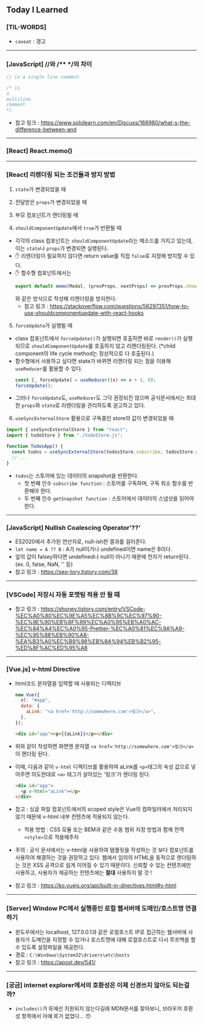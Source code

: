 ## Today I Learned

### [TIL-WORDS]

- `caveat` : 경고

---

### [JavaScript] //와 /\*\* \*/의 차이

```javascript
// is a single line comment

/* is 
a 
multiline 
comment
*/
```

- 참고 링크 : https://www.sololearn.com/en/Discuss/168980/what-s-the-difference-between-and

---

### [React] React.memo()

---

### [React] 리렌더링 되는 조건들과 방지 방법

1. `state`가 변경되었을 때

2. 전달받은 `props`가 변경되었을 때

3. 부모 컴포넌트가 렌더링될 때

4. `shouldComponentUpdate`에서 `true`가 반환될 때

- 각각의 class 컴포넌트는 `shouldComponentUpdate`라는 메소드를 가지고 있는데, 이는 `state`나 `props`가 변경되면 실행된다.
- ✋ 리렌더링이 필요하지 않다면 return value를 직접 `false`로 지정해 방지할 수 있다.
- ✋ 함수형 컴포넌트에서는
  ```javascript
  export default memo(Modal, (prevProps, nextProps) => prevProps.show === nextProps.show);
  ```
  와 같은 방식으로 작성해 리렌더링을 방지한다.
  - 참고 링크 : https://stackoverflow.com/questions/56297351/how-to-use-shouldcomponentupdate-with-react-hooks

5. `forceUpdate`가 실행될 때

- class 컴포넌트에서 `forceUpdate()`가 실행되면 호출하면 바로 `render()`가 실행되므로 `shouldComponentUpdate`를 호출하지 않고 리렌더링된다. (\*child component의 life cycle method는 정상적으로 다 호출된다.)
- 함수형에서 사용하고 싶다면 state가 바뀌면 리렌더링 되는 점을 이용해 `useReducer`를 활용할 수 있다.
  ```javascript
  const [, forceUpdate] = useReducer((x) => x + 1, 0);
  forceUpdate();
  ```
- 그러나 `forceUpdate`도, `useReducer`도 그닥 권장되진 않으며 공식문서에서는 최대한 `props`와 `state`로 리렌더링을 관리하도록 권고하고 있다.

6. `useSyncExternalStore` 활용으로 구독중인 store의 값이 변경되었을 때

```javascript
import { useSyncExternalStore } from "react";
import { todoStore } from "./todoStore.js";

function TodosApp() {
  const todos = useSyncExternalStore(todosStore.subscribe, todosStore.getSnapshot);
  // ...
}
```

- `todos`는 스토어에 있는 데이터의 snapshot을 반환한다.
  - 첫 번째 인수 `subscribe function` : 스토어를 구독하며, 구독 취소 함수를 반환해야 한다.
  - 두 번째 인수 `getSnapshot function` : 스토어에서 데이터의 스냅샷을 읽어야 한다.

---

### [JavaScript] Nullish Coalescing Operator'??'

- ES2020에서 추가된 연산자로, null-ish한 결과를 걸러준다.
- `let name = A ?? B` : A가 null이거나 undefined이면 name은 B이다.
- 앞의 값이 falsey하다면 undefined나 null이 아니기 때문에 전자가 return된다. (ex. 0, false, NaN, '' 등)
- 참고 링크 : https://seo-tory.tistory.com/38

---

### [VSCode] 저장시 자동 포맷팅 적용 안 될 때

- 참고 링크 : https://shoney.tistory.com/entry/VSCode-%EC%A0%80%EC%9E%A5%EC%8B%9C%EC%97%90-%EC%9E%90%EB%8F%99%EC%A0%95%EB%A0%AC-%EC%84%A4%EC%A0%95-Prettier-%EC%A0%81%EC%9A%A9-%EC%95%88%EB%90%A8-%EA%B3%A0%EC%B9%98%EB%8A%94%EB%B2%95-%ED%8F%AC%ED%95%A8

---

### [Vue.js] v-html Directive

- html코드 문자열을 입력할 때 사용되는 디렉티브

  ```js
  new Vue({
    el: "#app",
    data: {
      aLink: "<a href='http://somewhere.com'>링크</a>",
    },
  });
  ```

  ```html
  <div id="app"><p>{{aLink}}</p></div>
  ```

- 위와 같이 작성하면 화면엔 문자열 `<a href='http://somewhere.com'>링크</a>`이 렌더링 된다.
- 이때, 다음과 같이 `v-html` 디렉티브를 활용하여 aLink를 `<p>`태그의 속성 값으로 넣어주면 의도한대로 `<a>` 태그가 살아있는 '링크'가 렌더링 된다.

  ```html
  <div id="app">
    <p v-html="aLink"></p>
  </div>
  ```

- 참고 : 싱글 파일 컴포넌트에서의 scoped style은 Vue의 컴파일러에서 처리되지 않기 때문에 v-html 내부 컨텐츠에 적용되지 않는다.
  - 적용 방법 : CSS 모듈 또는 BEM과 같은 수동 범위 지정 방법과 함께 전역 `<style>`으로 적용해주자
- 주의 : 공식 문서에서는 v-html을 사용하여 템플릿을 작성하는 것 보다 컴포넌트를 사용하여 해결하는 것을 권장하고 있다. 웹에서 임의의 HTML을 동적으로 렌더링하는 것은 XSS 공격으로 쉽게 이어질 수 있기 때문이다. 신뢰할 수 있는 컨텐츠에만 사용하고, 사용자가 제공하는 컨텐츠에는 <b>절대</b> 사용하지 말 것 !
- 참고 링크 : https://ko.vuejs.org/api/built-in-directives.html#v-html

---

### [Server] Window PC에서 실행중인 로컬 웹서버에 도메인/호스트명 연결하기

- 윈도우에서는 localhost, 127.0.0.1과 같은 로컬호스트 IP로 접근하는 웹서버에 사용자가 도메인을 지정할 수 있거나 호스트명에 대해 로컬호스트로 다시 루프백을 할 수 있도록 설정파일을 제공한다.
- 경로 : `C:\Windows\System32\drivers\etc\hosts`
- 참고 링크 : https://apost.dev/541/

---

### [궁금] internet explorer에서의 호환성은 이제 신경쓰지 않아도 되는걸까?

- `includes()`가 IE에선 지원되지 않는다길래 MDN문서를 찾아보니, 브라우저 호환성 항목에서 아예 IE가 없었다... 😯
